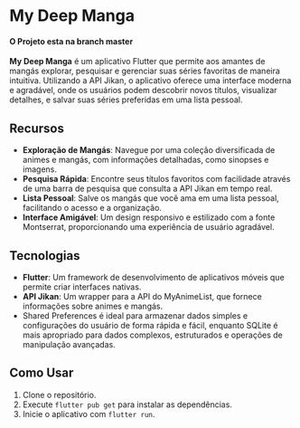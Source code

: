 <h1>My Deep Manga</h1>
<h4>O Projeto esta na branch master</h4>
<p><strong>My Deep Manga</strong> é um aplicativo Flutter que permite aos amantes de mangás explorar, pesquisar e gerenciar suas séries favoritas de maneira intuitiva. Utilizando a API Jikan, o aplicativo oferece uma interface moderna e agradável, onde os usuários podem descobrir novos títulos, visualizar detalhes, e salvar suas séries preferidas em uma lista pessoal.</p>

<h2>Recursos</h2>
<ul>
    <li><strong>Exploração de Mangás</strong>: Navegue por uma coleção diversificada de animes e mangás, com informações detalhadas, como sinopses e imagens.</li>
    <li><strong>Pesquisa Rápida</strong>: Encontre seus títulos favoritos com facilidade através de uma barra de pesquisa que consulta a API Jikan em tempo real.</li>
    <li><strong>Lista Pessoal</strong>: Salve os mangás que você ama em uma lista pessoal, facilitando o acesso e a organização.</li>
    <li><strong>Interface Amigável</strong>: Um design responsivo e estilizado com a fonte Montserrat, proporcionando uma experiência de usuário agradável.</li>
</ul>

<h2>Tecnologias</h2>
<ul>
    <li><strong>Flutter</strong>: Um framework de desenvolvimento de aplicativos móveis que permite criar interfaces nativas.</li>
    <li><strong>API Jikan</strong>: Um wrapper para a API do MyAnimeList, que fornece informações sobre animes e mangás.</li>
    <li>Shared Preferences é ideal para armazenar dados simples e configurações do usuário de forma rápida e fácil, enquanto SQLite é mais apropriado para dados complexos, estruturados e operações de manipulação avançadas.</li>
</ul>

<h2>Como Usar</h2>
<ol>
    <li>Clone o repositório.</li>
    <li>Execute <code>flutter pub get</code> para instalar as dependências.</li>
    <li>Inicie o aplicativo com <code>flutter run</code>.</li>
</ol>


